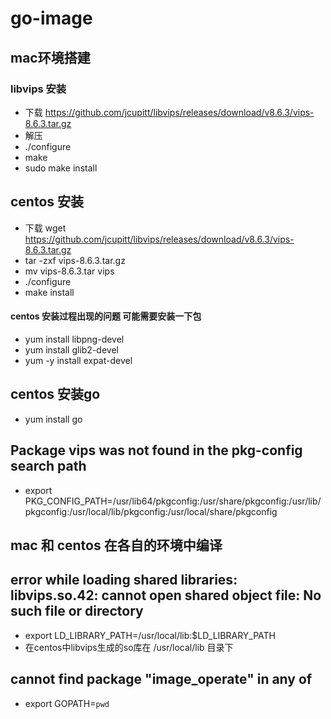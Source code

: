 # go-image

## mac环境搭建

### libvips 安装
- 下载 https://github.com/jcupitt/libvips/releases/download/v8.6.3/vips-8.6.3.tar.gz
- 解压
- ./configure
- make
- sudo make install

## centos 安装
- 下载 wget https://github.com/jcupitt/libvips/releases/download/v8.6.3/vips-8.6.3.tar.gz
- tar -zxf vips-8.6.3.tar.gz
- mv vips-8.6.3.tar vips
- ./configure
- make install

#### centos 安装过程出现的问题 可能需要安装一下包
- yum install libpng-devel
- yum install glib2-devel
- yum -y install expat-devel

## centos 安装go
- yum install go

## Package vips was not found in the pkg-config search path
-  export PKG_CONFIG_PATH=/usr/lib64/pkgconfig:/usr/share/pkgconfig:/usr/lib/pkgconfig:/usr/local/lib/pkgconfig:/usr/local/share/pkgconfig

## mac 和 centos 在各自的环境中编译

##  error while loading shared libraries: libvips.so.42: cannot open shared object file: No such file or directory
- export LD_LIBRARY_PATH=/usr/local/lib:$LD_LIBRARY_PATH
- 在centos中libvips生成的so库在 /usr/local/lib 目录下
##  cannot find package "image_operate" in any of
-  export GOPATH=`pwd` 